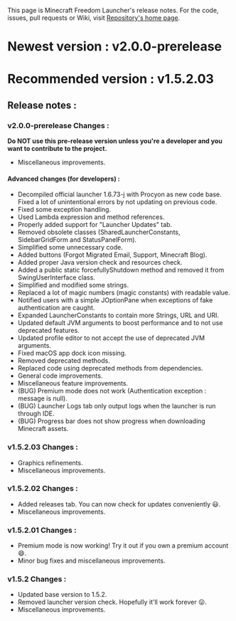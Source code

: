 This page is Minecraft Freedom Launcher's release notes. For the code, issues, pull requests or Wiki, visit [Repository's home page](https://github.com/Energy0124/MCFreedomLauncher).

# Newest version : v2.0.0-prerelease
# Recommended version : v1.5.2.03

## Release notes :

### v2.0.0-prerelease Changes :
**Do NOT use this pre-release version unless you're a developer and you want to contribute to the project.**
- Miscellaneous improvements.
#### Advanced changes (for developers) :
- Decompiled official launcher 1.6.73-j with Procyon as new code base. Fixed a lot of unintentional errors by not updating on previous code.
- Fixed some exception handling.
- Used Lambda expression and method references.
- Properly added support for "Launcher Updates" tab.
- Removed obsolete classes (SharedLauncherConstants, SidebarGridForm and StatusPanelForm).
- Simplified some unnecessary code.
- Added buttons (Forgot Migrated Email, Support, Minecraft Blog).
- Added proper Java version check and resources check.
- Added a public static forcefullyShutdown method and removed it from SwingUserInterface class.
- Simplified and modified some strings.
- Replaced a lot of magic numbers (magic constants) with readable value.
- Notified users with a simple JOptionPane when exceptions of fake authentication are caught.
- Expanded LauncherConstants to contain more Strings, URL and URI.
- Updated default JVM arguments to boost performance and to not use deprecated features.
- Updated profile editor to not accept the use of deprecated JVM arguments.
- Fixed macOS app dock icon missing.
- Removed deprecated methods.
- Replaced code using deprecated methods from dependencies.
- General code improvements.
- Miscellaneous feature improvements.
- (BUG) Premium mode does not work (Authentication exception : message is null).
- (BUG) Launcher Logs tab only output logs when the launcher is run through IDE.
- (BUG) Progress bar does not show progress when downloading Minecraft assets.

### v1.5.2.03 Changes :
- Graphics refinements.
- Miscellaneous improvements.

### v1.5.2.02 Changes :
- Added releases tab. You can now check for updates conveniently :smiley:.
- Miscellaneous improvements.

### v1.5.2.01 Changes :
- Premium mode is now working! Try it out if you own a premium account :smile:.
- Minor bug fixes and miscellaneous improvements.

### v1.5.2 Changes :
- Updated base version to 1.5.2.
- Removed launcher version check. Hopefully it'll work forever :stuck_out_tongue:.
- Miscellaneous improvements.
